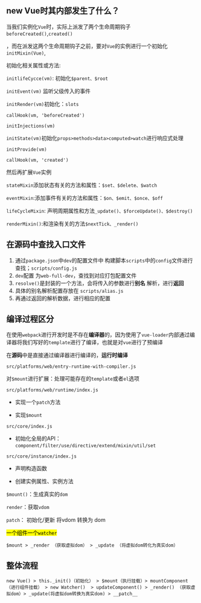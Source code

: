 ## new Vue时其内部发生了什么？

当我们实例化`Vue`时，实际上派发了两个生命周期钩子`beforeCreated()`,`created()`

，而在派发这两个生命周期钩子之前，要对`Vue`的实例进行一个初始化`initMixin(Vue)`,

初始化相关属性或方法:

`initlifeCycce(vm)`: 初始化`$parent、$root`

`initEvent(vm)` 监听父级传入的事件

`initRender(vm)`初始化：`slots`

`callHook(vm, 'beforeCreated')`

`initInjections(vm)`

`initState(vm)`初始化`props>methods>data>computed>watch`进行响应式处理

`initProvide(vm)`

`callHook(vm, 'created')`

然后再扩展`Vue`实例

`stateMixin`添加状态有关的方法和属性：`$set、$delete、$watch`

`eventMixin`:添加事件有关的方法和属性：`$on、$emit、$once、$off`

`lifeCycleMixin`: 声明周期属性和方法`_update()、$forceUpdate()、$destroy()`

`renderMixin()`:和渲染有关的方法`$nextTick、_render()`

## 在源码中查找入口文件

1. 通过`package.json`中`dev`的配置文件中 构建脚本`scripts`中的`config`文件进行查找；`scripts/config.js`
2. `dev`配置 为`web-full-dev`，查找到对应打包配置文件
3. `resolve()`是封装的一个方法，会将传入的参数进行**别名** 解析，进行**返回**
4. 具体的别名解析配置存放在 `scripts/alias.js`
5. 再通过返回的解析数据，进行相应的配置

## 编译过程区分

在使用`webpack`进行开发时是不存在**编译器**的，因为使用了`vue-loader`内部通过编译器将我们写好的`template`进行了编译，也就是对`vue`进行了预编译

在**源码**中是直接通过编译器进行编译的，**运行时编译**

`src/platforms/web/entry-runtime-with-compiler.js`

对`$mount`进行扩展：处理可能存在的`template`或者`el`选项

`src/platforms/web/runtime/index.js`

- 实现一个`patch`方法

- 实现`$mount`

`src/core/index.js`

- 初始化全局的API： `component/filter/use/directive/extend/mixin/util/set`

`src/core/instance/index.js`

- 声明构造函数

- 创建实例属性、实例方法

`$mount()`：生成真实的`dom`

`render`：获取`vdom`

`patch`： 初始化/更新 将vdom 转换为 dom

<mark>一个组件一个`watcher`</mark>

`$mount > _render （获取虚拟dom） > _update （将虚拟dom转化为真实dom）`



## 整体流程

`new Vue() > this._init()（初始化） > $mount（执行挂载）> mountComponent （进行组件挂载） > new Watcher()  > updateComponent() > _render() （获取虚拟dom）> _update(将虚拟dom转换为真实dom) > __patch__`
